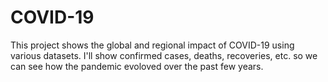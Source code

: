 # COVID-19

This project shows the global and regional impact of COVID-19 using various datasets. I'll show confirmed cases, deaths, recoveries, etc. so we can see how the pandemic evoloved over the past few years.
